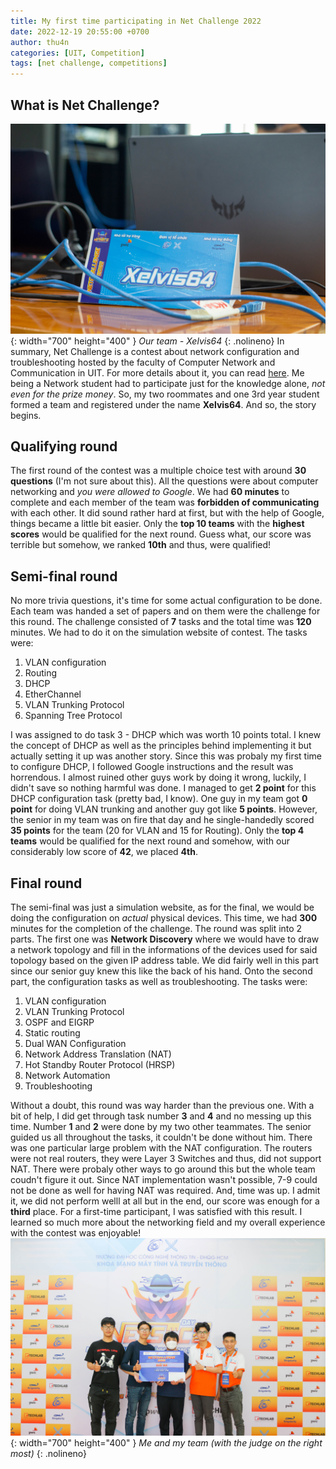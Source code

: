 ```yaml
---
title: My first time participating in Net Challenge 2022
date: 2022-12-19 20:55:00 +0700
author: thu4n
categories: [UIT, Competition]
tags: [net challenge, competitions]
---
```

## What is Net Challenge?
![img](/assets/img/other/netChallenge1.JPG){: width="700" height="400" }
_Our team - Xelvis64_
{: .nolineno}
In summary, Net Challenge is a contest about network configuration and troubleshooting hosted by the faculty of Computer Network and Communication in UIT. For more details about it, you can read [here](https://www.uit.edu.vn/net-challenge-2022-chinh-thuc-mo-dang-ky).
Me being a Network student had to participate just for the knowledge alone, *not even for the prize money*. So, my two roommates and one 3rd year student formed a team and registered under the name **Xelvis64**.
And so, the story begins.
## Qualifying round
The first round of the contest was a multiple choice test with around **30 questions** (I'm not sure about this). All the questions were about computer networking and *you were allowed to Google*. We had **60 minutes** to complete and each member of the team was **forbidden of communicating** with each other. It did sound rather hard at first, but with the help of Google, things became a little bit easier.
Only the **top 10 teams** with the **highest scores** would be qualified for the next round. Guess what, our score was terrible but somehow, we ranked **10th** and thus, were qualified!
## Semi-final round
No more trivia questions, it's time for some actual configuration to be done. Each team was handed a set of papers and on them were the challenge for this round. The challenge consisted of **7** tasks and the total time was **120** minutes. We had to do it on the simulation website of contest. The tasks were:

1. VLAN configuration
2. Routing
3. DHCP
4. EtherChannel
5. VLAN Trunking Protocol
6. Spanning Tree Protocol

I was assigned to do task 3 - DHCP which was worth 10 points total. I knew the concept of DHCP as well as the principles behind implementing it but actually setting it up was another story. Since this was probaly my first time to configure DHCP, I followed Google instructions and the result was horrendous. I almost ruined other guys work by doing it wrong, luckily, I didn't save so nothing harmful was done. I managed to get **2 point** for this DHCP configuration task (pretty bad, I know).
One guy in my team got **0 point** for doing VLAN trunking and another guy got like **5 points**. However, the senior in my team was on fire that day and he single-handedly scored **35 points** for the team (20 for VLAN and 15 for Routing). Only the **top 4 teams** would be qualified for the next round and somehow, with our considerably low score of **42**, we placed **4th**.
## Final round
The semi-final was just a simulation website, as for the final, we would be doing the configuration on *actual* physical devices. This time, we had **300** minutes for the completion of the challenge. The round was split into 2 parts.
The first one was **Network Discovery** where we would have to draw a network topology and fill in the informations of the devices used for said topology based on the given IP address table. We did fairly well in this part since our senior guy knew this like the back of his hand.
Onto the second part, the configuration tasks as well as troubleshooting. The tasks were:

1. VLAN configuration
2. VLAN Trunking Protocol
3. OSPF and EIGRP
4. Static routing
5. Dual WAN Configuration
6. Network Address Translation (NAT)
7. Hot Standby Router Protocol (HRSP)
8. Network Automation
9. Troubleshooting

Without a doubt, this round was way harder than the previous one. With a bit of help, I did get through task number **3** and **4** and no messing up this time. Number **1** and **2** were done by my two other teammates. The senior guided us all throughout the tasks, it couldn't be done without him. There was one particular large problem with the NAT configuration. The routers were not real routers, they were Layer 3 Switches and thus, did not support NAT. There were probaly other ways to go around this but the whole team coudn't figure it out. Since NAT implementation wasn't possible, 7-9 could not be done as well for having NAT was required. And, time was up.
I admit it, we did not perform welll at all but in the end, our score was enough for a **third** place. For a first-time participant, I was satisfied with this result. I learned so much more about the networking field and my overall experience with the contest was enjoyable!
![img](/assets/img/other/netChallenge2.JPG){: width="700" height="400" }
_Me and my team (with the judge on the right most)_
{: .nolineno}